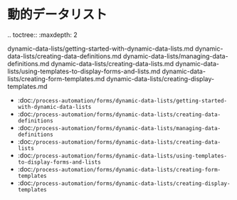 動的データリスト
==================

.. toctree:: :maxdepth: 2

   dynamic-data-lists/getting-started-with-dynamic-data-lists.md dynamic-data-lists/creating-data-definitions.md dynamic-data-lists/managing-data-definitions.md dynamic-data-lists/creating-data-lists.md dynamic-data-lists/using-templates-to-display-forms-and-lists.md dynamic-data-lists/creating-form-templates.md dynamic-data-lists/creating-display-templates.md

-  :doc:`/process-automation/forms/dynamic-data-lists/getting-started-with-dynamic-data-lists`
-  :doc:`/process-automation/forms/dynamic-data-lists/creating-data-definitions`
-  :doc:`/process-automation/forms/dynamic-data-lists/managing-data-definitions`
-  :doc:`/process-automation/forms/dynamic-data-lists/creating-data-lists`
-  :doc:`/process-automation/forms/dynamic-data-lists/using-templates-to-display-forms-and-lists`
-  :doc:`/process-automation/forms/dynamic-data-lists/creating-form-templates`
-  :doc:`/process-automation/forms/dynamic-data-lists/creating-display-templates`
